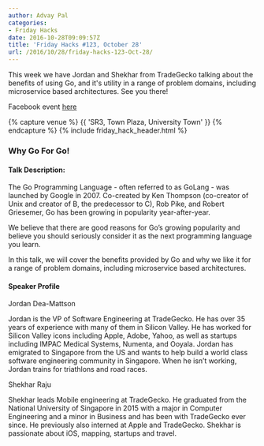 ```yaml
---
author: Advay Pal
categories:
- Friday Hacks
date: 2016-10-28T09:09:57Z
title: 'Friday Hacks #123, October 28'
url: /2016/10/28/friday-hacks-123-Oct-28/
---
```


This week we have Jordan and Shekhar from TradeGecko talking about the benefits of using Go, and it's utility in a range of problem domains, including microservice based architectures. See you there!

Facebook event [here](https://web.facebook.com/events/1687498014897347/)

{% capture venue %}
    {{ 'SR3, Town Plaza, University Town' }}
{% endcapture %}
{% include friday_hack_header.html %}


### Why Go For Go!

#### Talk Description:

The Go Programming Language - often referred to as GoLang - was launched by Google in 2007. Co-created by Ken Thompson (co-creator of Unix and creator of B, the predecessor to C), Rob Pike, and Robert Griesemer, Go has been growing in popularity year-after-year.

We believe that there are good reasons for Go’s growing popularity and believe you should seriously consider it as the next programming language you learn.

In this talk, we will cover the benefits provided by Go and why we like it for a range of problem domains, including microservice based architectures.

#### Speaker Profile

Jordan Dea-Mattson

Jordan is the VP of Software Engineering at TradeGecko. He has over 35 years of experience with many of them in Silicon Valley. He has worked for Silicon Valley icons including Apple, Adobe, Yahoo, as well as startups including IMPAC Medical Systems, Numenta, and Ooyala. Jordan has emigrated to Singapore from the US and wants to help build a world class software engineering community in Singapore. When he isn’t working, Jordan trains for triathlons and road races.


Shekhar Raju

Shekhar leads Mobile engineering at TradeGecko. He graduated from the National University of Singapore in 2015 with a major in Computer Engineering and a minor in Business and has been with TradeGecko ever since. He previously also interned at Apple and TradeGecko. Shekhar is passionate about iOS, mapping, startups and travel.
